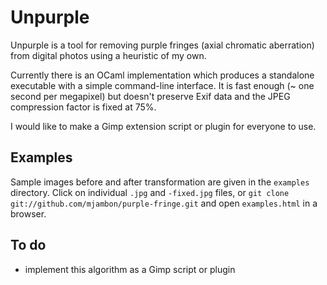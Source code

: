 Unpurple
========

Unpurple is a tool for removing purple fringes (axial chromatic aberration)
from digital photos using a heuristic of my own.

Currently there is an OCaml implementation which produces a standalone
executable with a simple command-line interface.
It is fast enough (~ one second per megapixel) but doesn't
preserve Exif data and the JPEG compression factor is fixed at 75%.

I would like to make a Gimp extension script or plugin for
everyone to use.

Examples
--------

Sample images before and after transformation are given in the
`examples` directory. Click on individual `.jpg` and `-fixed.jpg`
files, or `git clone git://github.com/mjambon/purple-fringe.git` and
open `examples.html` in a browser.

To do
-----

* implement this algorithm as a Gimp script or plugin

